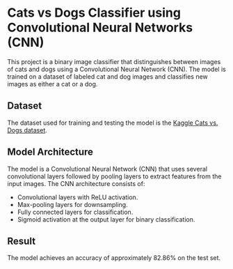 # Cats vs Dogs Classifier using Convolutional Neural Networks (CNN)

This project is a binary image classifier that distinguishes between images of cats and dogs using a Convolutional Neural Network (CNN). The model is trained on a dataset 
of labeled cat and dog images and classifies new images as either a cat or a dog.

## **Dataset**

The dataset used for training and testing the model is the [Kaggle Cats vs. Dogs dataset](https://www.kaggle.com/datasets/salader/dogs-vs-cats?select=train).

## **Model Architecture**

The model is a Convolutional Neural Network (CNN) that uses several convolutional layers followed by pooling layers to extract features from the input images.
The CNN architecture consists of:

- Convolutional layers with ReLU activation.
- Max-pooling layers for downsampling.
- Fully connected layers for classification.
- Sigmoid activation at the output layer for binary classification.

## **Result**

The model achieves an accuracy of approximately 82.86% on the test set.
